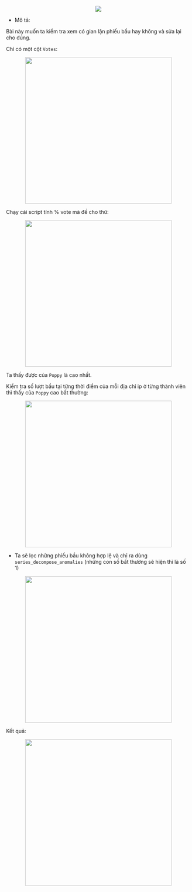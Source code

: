 

<p align="center">
   <img src="https://user-images.githubusercontent.com/91442807/236638918-702aebf2-6aad-409c-a237-b182569e7ad1.png" />
</p>

- Mô tả:

Bài này muốn ta kiểm tra xem có gian lận phiếu bầu hay không và sửa lại cho đúng.

Chỉ có một cột `Votes`:

<p align="center">
   <img width="400" height="400" src="https://user-images.githubusercontent.com/91442807/236639374-5fed2c05-37c2-45b5-8d3c-bd117e43f35f.png" />
</p>

Chạy cái script tính % vote mà đề cho thử:

<p align="center">
   <img width="400" height="400" src="https://user-images.githubusercontent.com/91442807/236639672-44d9eaf9-338b-498b-be9e-6e44af022199.png" />
</p>

Ta thấy được của `Poppy` là cao nhất.

Kiểm tra số lượt bầu tại từng thời điểm của mỗi địa chỉ ip ở từng thành viên thì thấy của `Poppy` cao bất thường:

<p align="center">
   <img width="400" height="400" src="https://user-images.githubusercontent.com/91442807/236640514-0f711cc1-8154-40cc-b12b-361137688cf4.png" />
</p>

- Ta sẽ lọc những phiếu bầu không hợp lệ và chỉ ra dùng `series_decompose_anomalies` (những con số bất thường sẽ hiện thì là số 1)

<p align="center">
   <img width="400" height="400" src="https://user-images.githubusercontent.com/91442807/236640129-e2b8befb-ee25-4bba-a1d7-71476fcbaac6.png" />
</p>

Kết quả:

<p align="center">
   <img width="400" height="400" src="https://user-images.githubusercontent.com/91442807/236641572-e7b6dd4d-2b31-451b-8214-efdd19c78165.png" />
</p>
